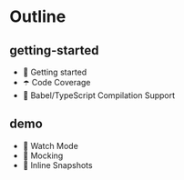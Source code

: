 # Outline

## getting-started

- 🔑 Getting started
- ☂️ Code Coverage
- 🔀 Babel/TypeScript Compilation Support

## demo

- 👀 Watch Mode
- 🤹‍ Mocking
- 📸 Inline Snapshots
